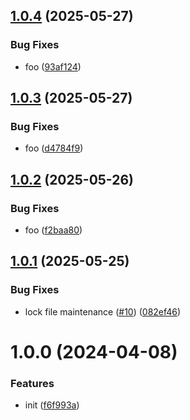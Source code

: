 ## [1.0.4](https://github.com/dword-design/base-config-nuxt-module/compare/v1.0.3...v1.0.4) (2025-05-27)


### Bug Fixes

* foo ([93af124](https://github.com/dword-design/base-config-nuxt-module/commit/93af1246d97da4f05b682b653465f87f995e022b))

## [1.0.3](https://github.com/dword-design/base-config-nuxt-module/compare/v1.0.2...v1.0.3) (2025-05-27)


### Bug Fixes

* foo ([d4784f9](https://github.com/dword-design/base-config-nuxt-module/commit/d4784f976fc1dcbe62b5de7cb5b8529d38395eec))

## [1.0.2](https://github.com/dword-design/base-config-nuxt-module/compare/v1.0.1...v1.0.2) (2025-05-26)


### Bug Fixes

* foo ([f2baa80](https://github.com/dword-design/base-config-nuxt-module/commit/f2baa804bde567557e2383e9c273fefcfdc95b6b))

## [1.0.1](https://github.com/dword-design/base-config-nuxt-module/compare/v1.0.0...v1.0.1) (2025-05-25)


### Bug Fixes

* lock file maintenance ([#10](https://github.com/dword-design/base-config-nuxt-module/issues/10)) ([082ef46](https://github.com/dword-design/base-config-nuxt-module/commit/082ef465122543220c05f174ad436389525a0279))

# 1.0.0 (2024-04-08)


### Features

* init ([f6f993a](https://github.com/dword-design/base-config-nuxt-module/commit/f6f993aa45e51bbc84168a97d77bc3f98895c1d8))
